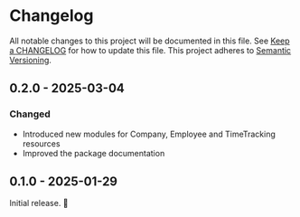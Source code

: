 # Changelog

All notable changes to this project will be documented in this file. See [Keep a
CHANGELOG](http://keepachangelog.com/) for how to update this file. This project
adheres to [Semantic Versioning](http://semver.org/).

<!-- %% CHANGELOG_ENTRIES %% -->

## 0.2.0 - 2025-03-04

### Changed
- Introduced new modules for Company, Employee and TimeTracking resources
- Improved the package documentation


## 0.1.0 - 2025-01-29

Initial release. :rocket:

